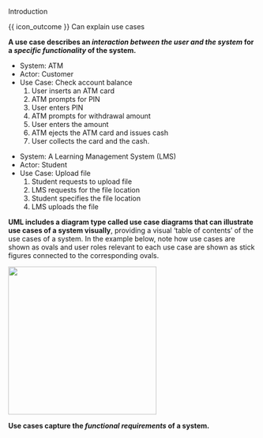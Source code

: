 <span id="title">Introduction</span>

<span id="prereqs"></span>

<span id="outcomes">{{ icon_outcome }} Can explain use cases</span>

<div id="body">

<tip-box type="definition">
<include src="../../../common/definitions.md#def-use-case" />
</tip-box>

**A use case describes an _interaction between the user and the system_ for a _specific functionality_ of the system.**

<tip-box> 

<panel header="{{ icon_example }} Example 1: 'check account balance' use case for an ATM" type="seamless" expanded>

* System: <popover effect="fade" placement="right" content="Automated Teller Machine">
ATM </popover>
* Actor: Customer
* Use Case: Check account balance
  1. User inserts an ATM card
  2. ATM prompts for PIN
  3. User enters PIN
  4. ATM prompts for withdrawal amount
  5. User enters the amount
  6. ATM ejects the ATM card and issues cash
  7. User collects the card and the cash.

</panel>

<panel header="%%{{ icon_example }} Example 2: 'upload file' use case of an LMS%%" type="seamless">

* System: A Learning Management System (LMS)
* Actor: Student
* Use Case: Upload file
  1. Student requests to upload file
  2. LMS requests for the file location
  3. Student specifies the file location
  4. LMS uploads the file
  
</panel>

</tip-box>


<p/>

**<trigger for="modal:uml" trigger="click">UML</trigger> includes a diagram type called use case diagrams that can illustrate use cases of a system visually**, providing a visual ‘table of contents’ of the use cases of a system. In the example below, note how use cases are shown as ovals and user roles relevant to each use case are shown as stick figures connected to the corresponding ovals.

<modal title="**Unified Modeling Language (UML)**" id="modal:uml">
  <include src="../../../common/definitions.md#def-uml" />
</modal>

<p/>

<img src="{{baseUrl}}/specifyingRequirements/useCases/introduction/images/ticketMachine.png" width="300" />

<p/>

**Use cases capture the _functional requirements_ of a system.**

</div>

<div id="extras">
</div>